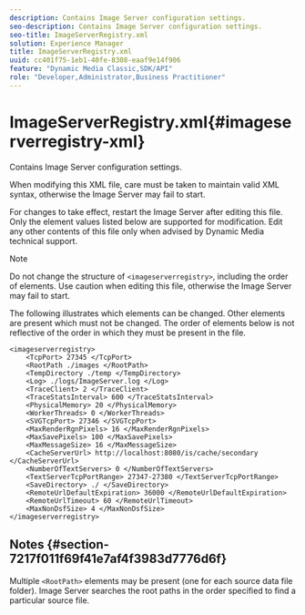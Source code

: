 ```yaml
---
description: Contains Image Server configuration settings.
seo-description: Contains Image Server configuration settings.
seo-title: ImageServerRegistry.xml
solution: Experience Manager
title: ImageServerRegistry.xml
uuid: cc401f75-1eb1-40fe-8308-eaaf9e14f906
feature: "Dynamic Media Classic,SDK/API"
role: "Developer,Administrator,Business Practitioner"
---
```


# ImageServerRegistry.xml{#imageserverregistry-xml}

Contains Image Server configuration settings.

When modifying this XML file, care must be taken to maintain valid XML syntax, otherwise the Image Server may fail to start.

For changes to take effect, restart the Image Server after editing this file. Only the element values listed below are supported for modification. Edit any other contents of this file only when advised by Dynamic Media technical support.

>[!NOTE]
>
>Do not change the structure of `<imageserverregistry>`, including the order of elements. Use caution when editing this file, otherwise the Image Server may fail to start.

The following illustrates which elements can be changed. Other elements are present which must not be changed. The order of elements below is not reflective of the order in which they must be present in the file.

```
<imageserverregistry>
    <TcpPort> 27345 </TcpPort>    
    <RootPath ./images </RootPath>
    <TempDirectory ./temp </TempDirectory>
    <Log> ./logs/ImageServer.log </Log>
    <TraceClient> 2 </TraceClient>
    <TraceStatsInterval> 600 </TraceStatsInterval>
    <PhysicalMemory> 20 </PhysicalMemory>
    <WorkerThreads> 0 </WorkerThreads>
    <SVGTcpPort> 27346 </SVGTcpPort>
    <MaxRenderRgnPixels> 16 </MaxRenderRgnPixels>
    <MaxSavePixels> 100 </MaxSavePixels>
    <MaxMessageSize> 16 </MaxMessageSize>
    <CacheServerUrl> http://localhost:8080/is/cache/secondary </CacheServerUrl>
    <NumberOfTextServers> 0 </NumberOfTextServers>
    <TextServerTcpPortRange> 27347-27380 </TextServerTcpPortRange>
    <SaveDirectory> ./ </SaveDirectory>
    <RemoteUrlDefaultExpiration> 36000 </RemoteUrlDefaultExpiration>
    <RemoteUrlTimeout> 60 </RemoteUrlTimeout>
    <MaxNonDsfSize> 4 </MaxNonDsfSize>
</imageserverregistry>
```

## Notes {#section-7217f011f69f41e7af4f3983d7776d6f}

Multiple `<RootPath>` elements may be present (one for each source data file folder). Image Server searches the root paths in the order specified to find a particular source file. 
